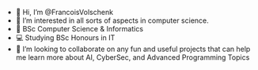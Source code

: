 - 👋 Hi, I’m @FrancoisVolschenk
- 👀 I’m interested in all sorts of aspects in computer science.
- 🌱 BSc Computer Science &  Informatics
- 💻 Studying BSc Honours in IT
- 💞️ I’m looking to collaborate on any fun and useful projects that can help me learn more about AI, CyberSec, and Advanced Programming Topics

<!---
FrancoisVolschenk/FrancoisVolschenk is a ✨ special ✨ repository because its `README.md` (this file) appears on your GitHub profile.
You can click the Preview link to take a look at your changes.
--->
